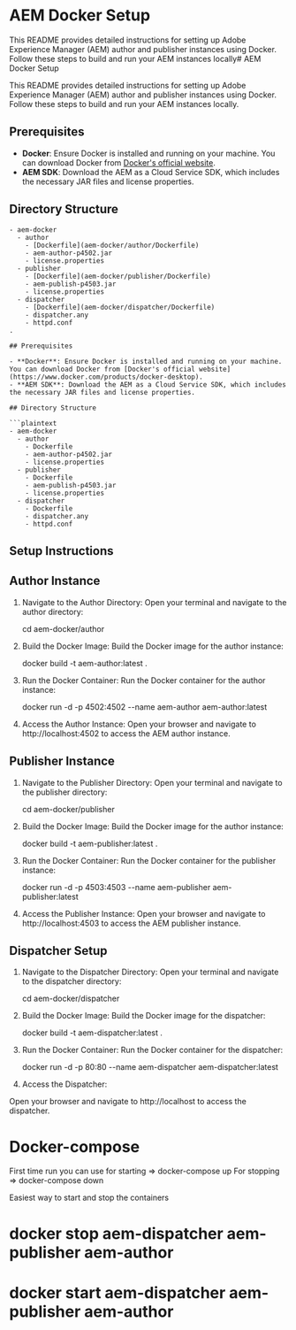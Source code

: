 # AEM Docker Setup

This README provides detailed instructions for setting up Adobe Experience Manager (AEM) author and publisher instances using Docker. Follow these steps to build and run your AEM instances locally# AEM Docker Setup

This README provides detailed instructions for setting up Adobe Experience Manager (AEM) author and publisher instances using Docker. Follow these steps to build and run your AEM instances locally.

## Prerequisites

- **Docker**: Ensure Docker is installed and running on your machine. You can download Docker from [Docker's official website](https://www.docker.com/products/docker-desktop).
- **AEM SDK**: Download the AEM as a Cloud Service SDK, which includes the necessary JAR files and license properties.

## Directory Structure

```plaintext
- aem-docker
  - author
    - [Dockerfile](aem-docker/author/Dockerfile)
    - aem-author-p4502.jar
    - license.properties
  - publisher
    - [Dockerfile](aem-docker/publisher/Dockerfile)
    - aem-publish-p4503.jar
    - license.properties
  - dispatcher
    - [Dockerfile](aem-docker/dispatcher/Dockerfile)
    - dispatcher.any
    - httpd.conf
.

## Prerequisites

- **Docker**: Ensure Docker is installed and running on your machine. You can download Docker from [Docker's official website](https://www.docker.com/products/docker-desktop).
- **AEM SDK**: Download the AEM as a Cloud Service SDK, which includes the necessary JAR files and license properties.

## Directory Structure

```plaintext
- aem-docker
  - author
    - Dockerfile
    - aem-author-p4502.jar
    - license.properties
  - publisher
    - Dockerfile
    - aem-publish-p4503.jar
    - license.properties
  - dispatcher
    - Dockerfile
    - dispatcher.any
    - httpd.conf
```

## Setup Instructions

## Author Instance
1. Navigate to the Author Directory:
   Open your terminal and navigate to the author directory:
   
   cd aem-docker/author

2. Build the Docker Image:
   Build the Docker image for the author instance:

   docker build -t aem-author:latest .

3. Run the Docker Container:
   Run the Docker container for the author instance:

   docker run -d -p 4502:4502 --name aem-author aem-author:latest

4. Access the Author Instance:
   Open your browser and navigate to http://localhost:4502 to access the AEM author instance.

## Publisher Instance

1. Navigate to the Publisher Directory:
   Open your terminal and navigate to the publisher directory:
   
   cd aem-docker/publisher

2. Build the Docker Image:
   Build the Docker image for the author instance:

   docker build -t aem-publisher:latest .

3. Run the Docker Container:
   Run the Docker container for the publisher instance:

   docker run -d -p 4503:4503 --name aem-publisher aem-publisher:latest

4. Access the Publisher Instance:
   Open your browser and navigate to http://localhost:4503 to access the AEM publisher instance.

## Dispatcher Setup

1. Navigate to the Dispatcher Directory:
   Open your terminal and navigate to the dispatcher directory:
   
   cd aem-docker/dispatcher

2. Build the Docker Image:
   Build the Docker image for the dispatcher:

   docker build -t aem-dispatcher:latest .

4. Run the Docker Container:
   Run the Docker container for the dispatcher:
   
   docker run -d -p 80:80 --name aem-dispatcher aem-dispatcher:latest

5. Access the Dispatcher:

Open your browser and navigate to http://localhost to access the dispatcher.

# Docker-compose

First time run you can use for starting => docker-compose up
For stopping => docker-compose down


Easiest way to start and stop the containers
# docker stop aem-dispatcher aem-publisher aem-author
# docker start aem-dispatcher aem-publisher aem-author


